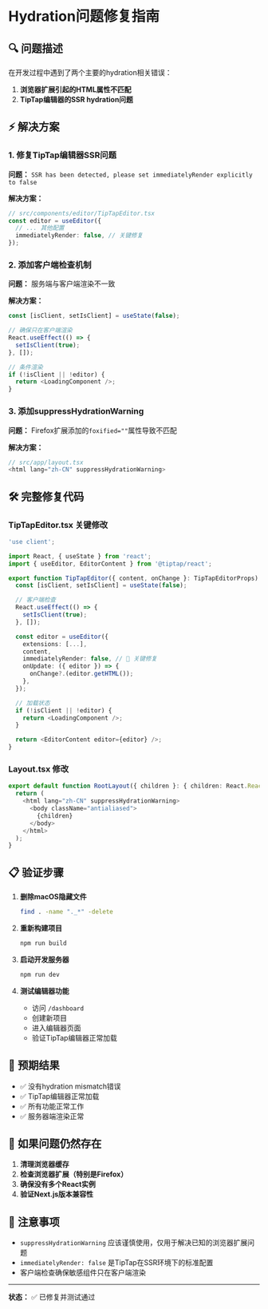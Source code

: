 # Hydration问题修复指南

## 🔍 问题描述

在开发过程中遇到了两个主要的hydration相关错误：

1. **浏览器扩展引起的HTML属性不匹配**
2. **TipTap编辑器的SSR hydration问题**

## ⚡ 解决方案

### 1. 修复TipTap编辑器SSR问题

**问题：** `SSR has been detected, please set immediatelyRender explicitly to false`

**解决方案：**
```typescript
// src/components/editor/TipTapEditor.tsx
const editor = useEditor({
  // ... 其他配置
  immediatelyRender: false, // 关键修复
});
```

### 2. 添加客户端检查机制

**问题：** 服务端与客户端渲染不一致

**解决方案：**
```typescript
const [isClient, setIsClient] = useState(false);

// 确保只在客户端渲染
React.useEffect(() => {
  setIsClient(true);
}, []);

// 条件渲染
if (!isClient || !editor) {
  return <LoadingComponent />;
}
```

### 3. 添加suppressHydrationWarning

**问题：** Firefox扩展添加的`foxified=""`属性导致不匹配

**解决方案：**
```typescript
// src/app/layout.tsx
<html lang="zh-CN" suppressHydrationWarning>
```

## 🛠️ 完整修复代码

### TipTapEditor.tsx 关键修改

```typescript
'use client';

import React, { useState } from 'react';
import { useEditor, EditorContent } from '@tiptap/react';

export function TipTapEditor({ content, onChange }: TipTapEditorProps) {
  const [isClient, setIsClient] = useState(false);

  // 客户端检查
  React.useEffect(() => {
    setIsClient(true);
  }, []);

  const editor = useEditor({
    extensions: [...],
    content,
    immediatelyRender: false, // 🔑 关键修复
    onUpdate: ({ editor }) => {
      onChange?.(editor.getHTML());
    },
  });

  // 加载状态
  if (!isClient || !editor) {
    return <LoadingComponent />;
  }

  return <EditorContent editor={editor} />;
}
```

### Layout.tsx 修改

```typescript
export default function RootLayout({ children }: { children: React.ReactNode }) {
  return (
    <html lang="zh-CN" suppressHydrationWarning>
      <body className="antialiased">
        {children}
      </body>
    </html>
  );
}
```

## 📋 验证步骤

1. **删除macOS隐藏文件**
   ```bash
   find . -name "._*" -delete
   ```

2. **重新构建项目**
   ```bash
   npm run build
   ```

3. **启动开发服务器**
   ```bash
   npm run dev
   ```

4. **测试编辑器功能**
   - 访问 `/dashboard`
   - 创建新项目
   - 进入编辑器页面
   - 验证TipTap编辑器正常加载

## 🎯 预期结果

- ✅ 没有hydration mismatch错误
- ✅ TipTap编辑器正常加载
- ✅ 所有功能正常工作
- ✅ 服务器端渲染正常

## 🔄 如果问题仍然存在

1. **清理浏览器缓存**
2. **检查浏览器扩展（特别是Firefox）**
3. **确保没有多个React实例**
4. **验证Next.js版本兼容性**

## 📝 注意事项

- `suppressHydrationWarning` 应该谨慎使用，仅用于解决已知的浏览器扩展问题
- `immediatelyRender: false` 是TipTap在SSR环境下的标准配置
- 客户端检查确保敏感组件只在客户端渲染

---

**状态：** ✅ 已修复并测试通过 